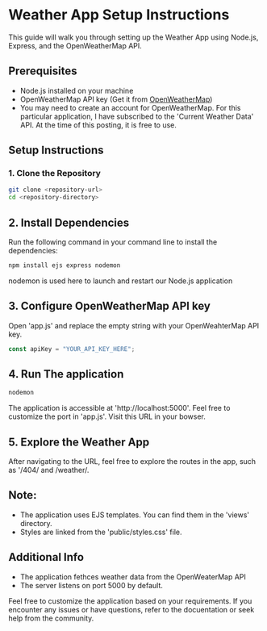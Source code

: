 # Weather App Setup Instructions

This guide will walk you through setting up the Weather App using Node.js, Express, and the OpenWeatherMap API.

## Prerequisites

- Node.js installed on your machine
- OpenWeatherMap API key (Get it from [OpenWeatherMap](https://openweathermap.org/api))
- You may need to create an account for OpenWeatherMap. For this particular application,
I have subscribed to the 'Current Weather Data' API. At the time of this posting, it is free to use.

## Setup Instructions

### 1. Clone the Repository

```bash
git clone <repository-url>
cd <repository-directory>
```

## 2. Install Dependencies

Run the following command in your command line to install the dependencies:

```bash
npm install ejs express nodemon
```
nodemon is used here to launch and restart our Node.js application

## 3. Configure OpenWeatherMap API key

Open 'app.js' and replace the empty string with your OpenWeahterMap API key.

```javascript
const apiKey = "YOUR_API_KEY_HERE";
```

## 4. Run The application

```bash
nodemon
```

The application is accessible at 'http://localhost:5000'. Feel free
to customize the port in 'app.js'. Visit this URL in your bowser.

## 5. Explore the Weather App
After navigating to the URL, feel free to explore the routes in the app, such as '/404/ and /weather/.

## Note:
- The application uses EJS templates. You can find them in the 'views' directory.
- Styles are linked from the 'public/styles.css' file. 

## Additional Info
- The application fethces weather data from the OpenWeaterMap API
- The server listens on port 5000 by default. 

Feel free to customize the application based on your requirements. 
If you encounter any issues or have questions, refer to the docuentation
or seek help from the community.




